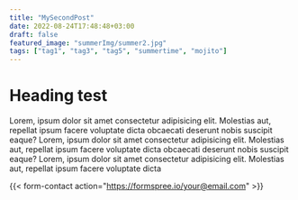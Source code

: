 ```yaml
---
title: "MySecondPost"
date: 2022-08-24T17:48:48+03:00
draft: false
featured_image: "summerImg/summer2.jpg"
tags: ["tag1", "tag3", "tag5", "summertime", "mojito"]
---
```


# Heading test

Lorem, ipsum dolor sit amet consectetur adipisicing elit. Molestias aut, repellat ipsum facere voluptate dicta obcaecati deserunt nobis suscipit eaque? Lorem, ipsum dolor sit amet consectetur adipisicing elit. Molestias aut, repellat ipsum facere voluptate dicta obcaecati deserunt nobis suscipit eaque? Lorem, ipsum dolor sit amet consectetur adipisicing elit. Molestias aut, repellat ipsum facere voluptate dicta

{{< form-contact action="https://formspree.io/your@email.com" >}}
